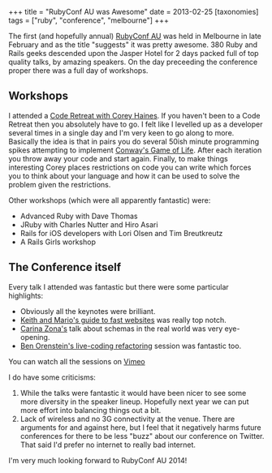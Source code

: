 +++
title = "RubyConf AU was Awesome"
date = 2013-02-25
[taxonomies]
tags = ["ruby", "conference", "melbourne"]
+++

The first (and hopefully annual) [RubyConf AU](http://www.rubyconf.org.au/) was held in Melbourne in late February
and as the title "suggests" it was pretty awesome. 380 Ruby and Rails geeks
descended upon the Jasper Hotel for 2 days packed full of top quality talks,
by amazing speakers. On the day preceeding the conference proper there was a
full day of workshops.
<!-- more -->
Workshops
---------

I attended a [Code Retreat with Corey Haines](http://coderetreat.org/). If you haven't been to a Code
Retreat then you absolutely have to go. I felt like I levelled up as a developer
several times in a single day and I'm very keen to go along to more. Basically
the idea is that in pairs you do several 50ish minute programming spikes attempting
to implement [Conway's Game of Life](http://en.wikipedia.org/wiki/Conway's_Game_of_Life). After each iteration you throw away your code
and start again. Finally, to make things interesting Corey places restrictions
on code you can write which forces you to think about your language and how it
can be used to solve the problem given the restrictions.

Other workshops (which were all apparently fantastic) were:

* Advanced Ruby with Dave Thomas
* JRuby with Charles Nutter and Hiro Asari
* Rails for iOS developers with Lori Olsen and Tim Breutkreutz
* A Rails Girls workshop

The Conference itself
---------------------

Every talk I attended was fantastic but there were some particular highlights:

* Obviously all the keynotes were brilliant.
* [Keith and Mario's guide to fast websites](http://vimeo.com/61342267) was really top notch.
* [Carina Zona's](http://vimeo.com/61172068) talk about schemas in the real world was very eye-opening.
* [Ben Orenstein's live-coding refactoring](http://vimeo.com/61087282) session was fantastic too.

You can watch all the sessions on [Vimeo](http://vimeo.com/rubyau/videos)

I do have some criticisms:

1. While the talks were fantastic it would have been nicer to see some more diversity in the speaker lineup. Hopefully next year we can put more effort into balancing things out a bit.
2. Lack of wireless and no 3G connectivity at the venue. There are arguments for and against here, but I feel that it negatively harms future conferences for there to be less "buzz" about our conference on Twitter. That said I'd prefer no internet to really bad internet.

I'm very much looking forward to RubyConf AU 2014!
